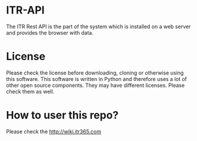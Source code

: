 # ITR-API
The ITR Rest API is the part of the system which is installed on a web server and provides the browser with data. 

# License
Please check the license before downloading, cloning or otherwise using this software. 
This software is written in Python and therefore uses a lot of other open source components. They may have different licenses. Please check them as well. 

# How to user this repo?
Please check the http://wiki.itr365.com

